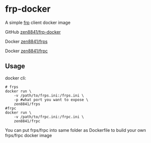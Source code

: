 # frp-docker
A simple [frp](https://github.com/fatedier/frp) client docker image

GitHub [zen8841/frp-docker](https://github.com/zen8841/frp-docker)

Docker [zen8841/frps](https://hub.docker.com/r/zen8841/frps)

Docker [zen8841/frpc](https://hub.docker.com/r/zen8841/frpc)
## Usage
docker cli:
```shell
# frps
docker run \
	-v /path/to/frps.ini:/frps.ini \
	-p #what port you want to expose \
	zen8841/frps
#frpc
docker run \
	-v /path/to/frpc.ini:/frpc.ini \
	zen8841/frpc
```
You can put frps/frpc into same folder as Dockerfile to build your own frps/frpc docker image
